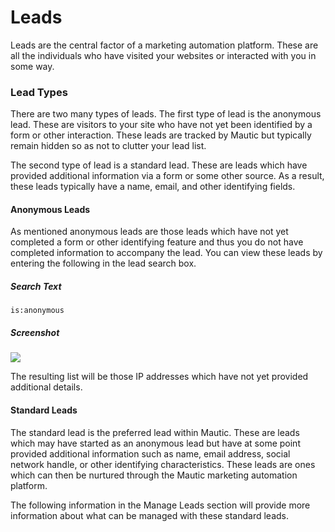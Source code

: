 # Leads

Leads are the central factor of a marketing automation platform. These are all the individuals who have visited your websites or interacted with you in some way.

### Lead Types

There are two many types of leads. The first type of lead is the anonymous lead. These are visitors to your site who have not yet been identified by a form or other interaction. These leads are tracked by Mautic but typically remain hidden so as not to clutter your lead list.

The second type of lead is a standard lead. These are leads which have provided additional information via a form or some other source. As a result, these leads typically have a name, email, and other identifying fields.

#### Anonymous Leads

As mentioned anonymous leads are those leads which have not yet completed a form or other identifying feature and thus you do not have completed information to accompany the lead. You can view these leads by entering the following in the lead search box.

##### Search Text

```
is:anonymous
```

##### Screenshot
![](http://drop.dbh.li/image/3F3X0843100h/Image%202014-11-17%20at%2010.05.43%20AM.png)

The resulting list will be those IP addresses which have not yet provided additional details.


#### Standard Leads

The standard lead is the preferred lead within Mautic. These are leads which may have started as an anonymous lead but have at some point provided additional information such as name, email address, social network handle, or other identifying characteristics. These leads are ones which can then be nurtured through the Mautic marketing automation platform.

The following information in the Manage Leads section will provide more information about what can be managed with these standard leads.
